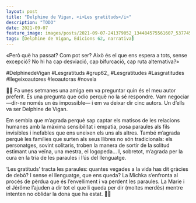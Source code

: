 ```yaml
---
layout: post
title: "Delphine de Vigan, <i>Les gratituds</i>"
description: "TODO"
date: 2021-09-07
feature_image: images/posts/2021-09-07-241379052_134484575561607_5377455565424272889_n_18132469003224783.jpg
tags: [Delphine de Vigan, Edicions 62, narrativa]
---
```


«Però què ha passat? Com pot ser? Això és el que ens espera a tots, sense excepció? No hi ha cap desviació, cap bifurcació, cap ruta alternativa?»
<!--more-->

#DelphinedeVigan #Lesgratituds #grup62_ #Lesgratitudes #Lasgratitudes #llegeixoautores #leoautoras #novela

👵🏾 Fa unes setmanes una amiga em va preguntar quin és el meu autor preferit. És una pregunta que odio perquè no la sé respondre. Vam negociar —dir-ne només un és impossible— i em va deixar dir cinc autors. Un d’ells va ser Delphine de Vigan. 

Em sembla que m’agrada perquè sap captar els matisos de les relacions humanes amb la màxima sensibilitat i empatia, posa paraules als fils invisibles i inefables que ens uneixen els uns als altres. També m’agrada perquè les famílies que surten als seus llibres no són tradicionals: els personatges, sovint solitaris, troben la manera de sortir de la solitud estimant una veïna, una mestra, el logopeda... I, sobretot, m’agrada per la cura en la tria de les paraules i l’ús del llenguatge.

‘Les gratituds’ tracta les paraules: quantes vegades a la vida has dit gràcies de debò? I sense el llenguatge, que ens queda? La Michka s’enfronta al procés de pèrdua que és l’envelliment i va perdent les paraules. La Marie i el Jérôme l’ajuden a dir tot el que li queda per dir (moltes merdès) mentre intenten no oblidar la dona que ha estat. 👵🏾
